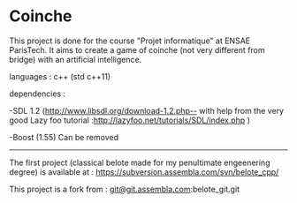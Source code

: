 # Coinche
This project is done for the course "Projet informatique" at ENSAE ParisTech. It aims to create a game of coinche (not very different from bridge) with an artificial intelligence.

languages : c++ (std c++11)

dependencies :

-SDL 1.2 (http://www.libsdl.org/download-1.2.php-- with help from the very good Lazy foo tutorial :http://lazyfoo.net/tutorials/SDL/index.php )

-Boost (1.55) Can be removed

--------------------------------------

The first project (classical belote made for my penultimate engeenering degree) is available at : https://subversion.assembla.com/svn/belote_cpp/

This project is a fork from : git@git.assembla.com:belote_git.git
